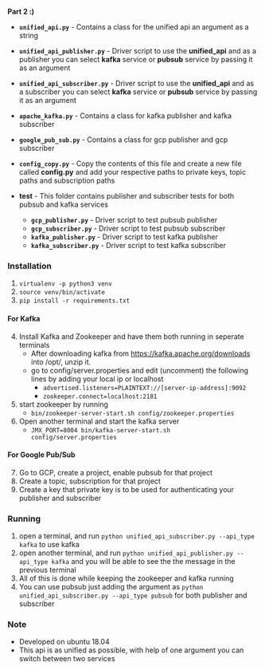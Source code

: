__Part 2 :)__
- __`unified_api.py`__ - Contains a class for the unified api an argument as a string
- __`unified_api_publisher.py`__ - Driver script to use the __unified_api__ and as a publisher you can select __kafka__ service or __pubsub__ service by passing it as an argument
- __`unified_api_subscriber.py`__ - Driver script to use the __unified_api__ and as a subscriber you can select __kafka__ service or __pubsub__ service by passing it as an argument
- __`apache_kafka.py`__ - Contains a class for kafka publisher and kafka subscriber
- __`google_pub_sub.py`__ - Contains a class for gcp publisher and gcp subscriber

- __`config_copy.py`__ - Copy the contents of this file and create a new file called __config.py__ and add your respective paths to private keys, topic paths and subscription paths

- __test__ - This folder contains publisher and subscriber tests for both pubsub and kafka services
  - __`gcp_publisher.py`__ - Driver script to test pubsub publisher
  - __`gcp_subscriber.py`__ - Driver script to test pubsub subscriber
  - __`kafka_publisher.py`__ - Driver script to test kafka publisher
  - __`kafka_subscriber.py`__ - Driver script to test kafka subscriber

### Installation

1. ```virtualenv -p python3 venv```
2. ```source venv/bin/activate```
3. ```pip install -r requirements.txt```
#### For Kafka
4. Install Kafka and Zookeeper and have them both running in seperate terminals
   - After downloading kafka from https://kafka.apache.org/downloads into /opt/, unzip it.
   - go to config/server.properties and edit (uncomment) the following lines by adding your local ip or localhost
      - ```advertised.listeners=PLAINTEXT://[server-ip-address]:9092```
      - ```zookeeper.connect=localhost:2181```
5. start zookeeper by running 
   - ```bin/zookeeper-server-start.sh config/zookeeper.properties```
6. Open another terminal and start the kafka server
   - ```JMX_PORT=8004 bin/kafka-server-start.sh config/server.properties```
#### For Google Pub/Sub
7. Go to GCP, create a project, enable pubsub for that project
8. Create a topic, subscription for that project
9. Create a key that private key is to be used for authenticating your publisher and subscriber

### Running

1. open a terminal, and run ```python unified_api_subscriber.py --api_type kafka``` to use kafka
2. open another terminal, and run ```python unified_api_publisher.py --api_type kafka``` and you will be able to see the the message in the previous terminal
3. All of this is done while keeping the zookeeper and kafka running
4. You can use pubsub just adding the argument as ```python unified_api_subscriber.py --api_type pubsub``` for both publisher and subscriber

### Note

- Developed on ubuntu 18.04
- This api is as unified as possible, with help of one argument you can switch between two services





